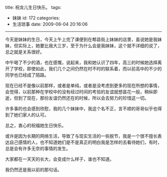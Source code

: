title: 祝龙儿生日快乐。
tags:
  - 妹妹
id: 172
categories:
  - 生活琐事
date: 2009-06-04 20:16:06
---

今天是妹妹的生日，今天上午上完了课便到在郫县街上妹妹的店里，虽说她是我妹妹，但实际上，她要比我大三岁，至于为什么会是我妹妹，这个就不详细的说了，总之就是关系很好。

中午喝了不少的酒，也在感慨，说起来，我和她认识了四年，高三的时候她选择离开了学校，即使如此，我们几个之间仍然在时不时的联系着，而以前高中的不少的同学也已经成了陌路。

现在已经不是像以前那样，或者是单纯，或者是没考虑到更多的现在所想的事情，会觉得，以前那种在学校中的没有经过时间的考验的友谊就想昙花一般，稍纵即逝，但到了现在，那份友谊仍然还在的时候，所以会去努力的珍惜这一切。

许多事的也会感到欣慰，我的几个妹妹中，我这个名不正，言不顺的哥哥似乎也得到了她们家人的认可。

总之，衷心的祝福她生日快乐。

或许是因为长期的网络生活，导致了与现实生活的一些脱节，我是一个很不擅长表达自己感情的人，也不知道她们是不是真正的明白我是怎样的去看待她们，有时，总是会有许多无奈的事情的发生。

大家都在一天天的长大，会变成什么样子，谁也不知道。

我仍然还是我以前的那句话。